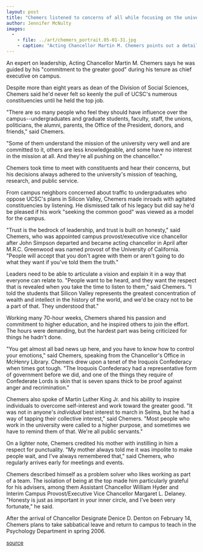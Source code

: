 ```yaml
---
layout: post
title: "Chemers listened to concerns of all while focusing on the university's mission"
author: Jennifer McNulty
images:
  -
    - file: ../art/chemers_portrait.05-01-31.jpg
    - caption: "Acting Chancellor Martin M. Chemers points out a detail in his official portrait, unveiled at a University Center reception in his honor. Photo: Louise Donahue"
---
```


An expert on leadership, Acting Chancellor Martin M. Chemers says he was guided by his "commitment to the greater good" during his tenure as chief executive on campus.

Despite more than eight years as dean of the Division of Social Sciences, Chemers said he'd never felt so keenly the pull of UCSC's numerous constituencies until he held the top job.

"There are so many people who feel they should have influence over the campus--undergraduates and graduate students, faculty, staff, the unions, politicians, the alumni, parents, the Office of the President, donors, and friends," said Chemers.

"Some of them understand the mission of the university very well and are committed to it, others are less knowledgeable, and some have no interest in the mission at all. And they're all pushing on the chancellor."

Chemers took time to meet with constituents and hear their concerns, but his decisions always adhered to the university's mission of teaching, research, and public service.

From campus neighbors concerned about traffic to undergraduates who oppose UCSC's plans in Silicon Valley, Chemers made inroads with agitated constituencies by listening. He dismissed talk of his legacy but did say he'd be pleased if his work "seeking the common good" was viewed as a model for the campus.

"Trust is the bedrock of leadership, and trust is built on honesty," said Chemers, who was appointed campus provost/executive vice chancellor after John Simpson departed and became acting chancellor in April after M.R.C. Greenwood was named provost of the University of California. "People will accept that you don't agree with them or aren't going to do what they want if you've told them the truth."

Leaders need to be able to articulate a vision and explain it in a way that everyone can relate to. "People want to be heard, and they want the respect that is revealed when you take the time to listen to them," said Chemers. "I told the students that Silicon Valley represents the greatest concentration of wealth and intellect in the history of the world, and we'd be crazy not to be a part of that. They understood that."

Working many 70-hour weeks, Chemers shared his passion and commitment to higher education, and he inspired others to join the effort. The hours were demanding, but the hardest part was being criticized for things he hadn't done.

"You get almost all bad news up here, and you have to know how to control your emotions," said Chemers, speaking from the Chancellor's Office in McHenry Library. Chemers drew upon a tenet of the Iroquois Confederacy when times got tough. "The Iroquois Confederacy had a representative form of government before we did, and one of the things they require of Confederate Lords is skin that is seven spans thick to be proof against anger and recrimination."

Chemers also spoke of Martin Luther King Jr. and his ability to inspire individuals to overcome self-interest and work toward the greater good. "It was not in anyone's _individual_ best interest to march in Selma, but he had a way of tapping their collective interest," said Chemers. "Most people who work in the university were called to a higher purpose, and sometimes we have to remind them of that. We're all public servants."  

On a lighter note, Chemers credited his mother with instilling in him a respect for punctuality. "My mother always told me it was impolite to make people wait, and I've always remembered that," said Chemers, who regularly arrives early for meetings and events.  

Chemers described himself as a problem solver who likes working as part of a team. The isolation of being at the top made him particularly grateful for his advisers, among them Assistant Chancellor William Hyder and Interim Campus Provost/Executive Vice Chancellor Margaret L. Delaney. "Honesty is just as important in your inner circle, and I've been very fortunate," he said.

After the arrival of Chancellor Designate Denice D. Denton on February 14, Chemers plans to take sabbatical leave and return to campus to teach in the Psychology Department in spring 2006.  

[source](http://www1.ucsc.edu/currents/04-05/01-31/chemers_interview.asp "Permalink to chemers_interview")
